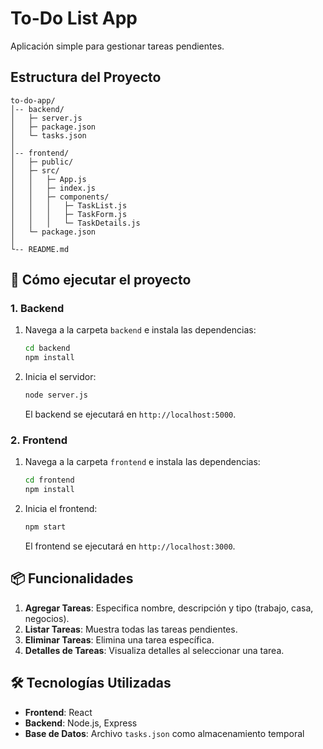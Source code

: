 # To-Do List App

Aplicación simple para gestionar tareas pendientes.

## **Estructura del Proyecto**

```
to-do-app/
│-- backend/
│   ├─ server.js
│   ├─ package.json
│   └─ tasks.json
│
│-- frontend/
│   ├─ public/
│   ├─ src/
│   │   ├─ App.js
│   │   ├─ index.js
│   │   ├─ components/
│   │   │   ├─ TaskList.js
│   │   │   ├─ TaskForm.js
│   │   │   └─ TaskDetails.js
│   └─ package.json
│
└-- README.md
```

## 🚀 **Cómo ejecutar el proyecto**

### 1. **Backend**

1. Navega a la carpeta `backend` e instala las dependencias:

   ```bash
   cd backend
   npm install
   ```

2. Inicia el servidor:

   ```bash
   node server.js
   ```

   El backend se ejecutará en `http://localhost:5000`.

### 2. **Frontend**

1. Navega a la carpeta `frontend` e instala las dependencias:

   ```bash
   cd frontend
   npm install
   ```

2. Inicia el frontend:

   ```bash
   npm start
   ```

   El frontend se ejecutará en `http://localhost:3000`.

## 📦 **Funcionalidades**

1. **Agregar Tareas**: Especifica nombre, descripción y tipo (trabajo, casa, negocios).
2. **Listar Tareas**: Muestra todas las tareas pendientes.
3. **Eliminar Tareas**: Elimina una tarea específica.
4. **Detalles de Tareas**: Visualiza detalles al seleccionar una tarea.

## 🛠️ **Tecnologías Utilizadas**

- **Frontend**: React
- **Backend**: Node.js, Express
- **Base de Datos**: Archivo `tasks.json` como almacenamiento temporal